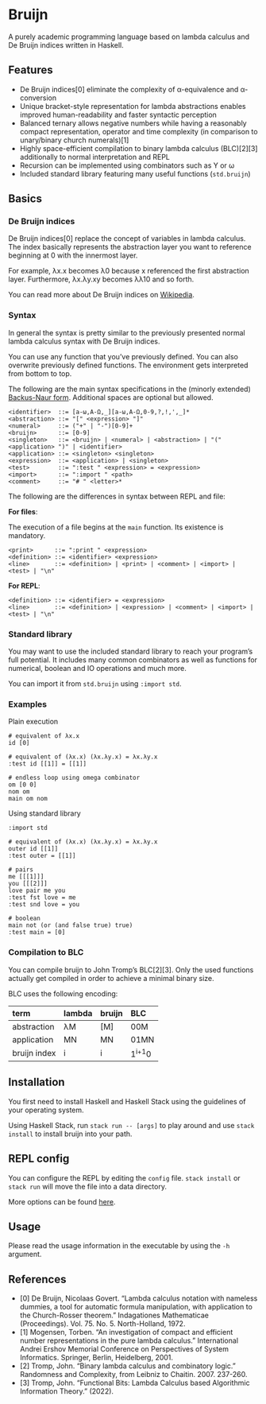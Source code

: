 # Bruijn

A purely academic programming language based on lambda calculus and De
Bruijn indices written in Haskell.

## Features

-   De Bruijn indices\[0\] eliminate the complexity of α-equivalence and
    α-conversion
-   Unique bracket-style representation for lambda abstractions enables
    improved human-readability and faster syntactic perception
-   Balanced ternary allows negative numbers while having a reasonably
    compact representation, operator and time complexity (in comparison
    to unary/binary church numerals)\[1\]
-   Highly space-efficient compilation to binary lambda calculus
    (BLC)\[2\]\[3\] additionally to normal interpretation and REPL
-   Recursion can be implemented using combinators such as Y or ω
-   Included standard library featuring many useful functions
    (`std.bruijn`)

## Basics

### De Bruijn indices

De Bruijn indices\[0\] replace the concept of variables in lambda
calculus. The index basically represents the abstraction layer you want
to reference beginning at 0 with the innermost layer.

For example, λx.x becomes λ0 because x referenced the first abstraction
layer. Furthermore, λx.λy.xy becomes λλ10 and so forth.

You can read more about De Bruijn indices on
[Wikipedia](https://en.wikipedia.org/wiki/De_Bruijn_index).

### Syntax

In general the syntax is pretty similar to the previously presented
normal lambda calculus syntax with De Bruijn indices.

You can use any function that you’ve previously defined. You can also
overwrite previously defined functions. The environment gets interpreted
from bottom to top.

The following are the main syntax specifications in the (minorly
extended) [Backus-Naur
form](https://en.wikipedia.org/wiki/Backus%E2%80%93Naur_form).
Additional spaces are optional but allowed.

    <identifier>  ::= [a-ω,A-Ω,_][a-ω,A-Ω,0-9,?,!,',_]*
    <abstraction> ::= "[" <expression> "]"
    <numeral>     ::= ("+" | "-")[0-9]+
    <bruijn>      ::= [0-9]
    <singleton>   ::= <bruijn> | <numeral> | <abstraction> | "(" <application> ")" | <identifier>
    <application> ::= <singleton> <singleton>
    <expression>  ::= <application> | <singleton>
    <test>        ::= ":test " <expression> = <expression>
    <import>      ::= ":import " <path>
    <comment>     ::= "# " <letter>*

The following are the differences in syntax between REPL and file:

**For files**:

The execution of a file begins at the `main` function. Its existence is
mandatory.

    <print>      ::= ":print " <expression>
    <definition> ::= <identifier> <expression>
    <line>       ::= <definition> | <print> | <comment> | <import> | <test> | "\n"

**For REPL**:

    <definition> ::= <identifier> = <expression>
    <line>       ::= <definition> | <expression> | <comment> | <import> | <test> | "\n"

### Standard library

You may want to use the included standard library to reach your
program’s full potential. It includes many common combinators as well as
functions for numerical, boolean and IO operations and much more.

You can import it from `std.bruijn` using `:import std`.

### Examples

Plain execution

    # equivalent of λx.x
    id [0]

    # equivalent of (λx.x) (λx.λy.x) = λx.λy.x
    :test id [[1]] = [[1]]

    # endless loop using omega combinator
    om [0 0]
    nom om
    main om nom

Using standard library

    :import std

    # equivalent of (λx.x) (λx.λy.x) = λx.λy.x
    outer id [[1]]
    :test outer = [[1]]

    # pairs
    me [[[1]]]
    you [[[2]]]
    love pair me you
    :test fst love = me
    :test snd love = you

    # boolean
    main not (or (and false true) true)
    :test main = [0]

### Compilation to BLC

You can compile bruijn to John Tromp’s BLC\[2\]\[3\]. Only the used
functions actually get compiled in order to achieve a minimal binary
size.

BLC uses the following encoding:

| term         | lambda | bruijn | BLC              |
|:-------------|:-------|:-------|:-----------------|
| abstraction  | λM     | \[M\]  | 00M              |
| application  | MN     | MN     | 01MN             |
| bruijn index | i      | i      | 1<sup>i+1</sup>0 |

## Installation

You first need to install Haskell and Haskell Stack using the guidelines
of your operating system.

Using Haskell Stack, run `stack run -- [args]` to play around and use
`stack install` to install bruijn into your path.

## REPL config

You can configure the REPL by editing the `config` file. `stack install`
or `stack run` will move the file into a data directory.

More options can be found
[here](https://github.com/judah/haskeline/wiki/UserPreferences).

## Usage

Please read the usage information in the executable by using the `-h`
argument.

## References

-   \[0\] De Bruijn, Nicolaas Govert. “Lambda calculus notation with
    nameless dummies, a tool for automatic formula manipulation, with
    application to the Church-Rosser theorem.” Indagationes Mathematicae
    (Proceedings). Vol. 75. No. 5. North-Holland, 1972.
-   \[1\] Mogensen, Torben. “An investigation of compact and efficient
    number representations in the pure lambda calculus.” International
    Andrei Ershov Memorial Conference on Perspectives of System
    Informatics. Springer, Berlin, Heidelberg, 2001.
-   \[2\] Tromp, John. “Binary lambda calculus and combinatory logic.”
    Randomness and Complexity, from Leibniz to Chaitin. 2007. 237-260.
-   \[3\] Tromp, John. “Functional Bits: Lambda Calculus based
    Algorithmic Information Theory.” (2022).
